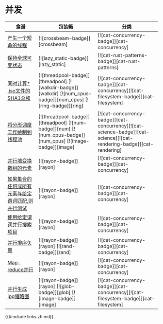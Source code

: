 
# 并发

| 食谱 | 包装箱 | 分类 |
| --- | --- | --- |
| [产生一个短命的线程][ex-crossbeam-spawn] | [![crossbeam-badge]][crossbeam] | [![cat-concurrency-badge]][cat-concurrency] |
| [保持全球可变状态][ex-global-mut-state] | [![lazy_static-badge]][lazy_static] | [![cat-rust-patterns-badge]][cat-rust-patterns] |
| [同时计算\* .iso文件的SHA1总和][ex-threadpool-walk] | [![threadpool-badge]][threadpool] [![walkdir-badge]][walkdir] [![num_cpus-badge]][num_cpus] [![ring-badge]][ring] | [![cat-concurrency-badge]][cat-concurrency][![cat-filesystem-badge]][cat-filesystem] |
| [将分形调度工作绘制到线程池][ex-threadpool-fractal] | [![threadpool-badge]][threadpool] [![num-badge]][num] [![num_cpus-badge]][num_cpus] [![image-badge]][image] | [![cat-concurrency-badge]][cat-concurrency][![cat-science-badge]][cat-science][![cat-rendering-badge]][cat-rendering] |
| [并行地变换数组的元素][ex-rayon-iter-mut] | [![rayon-badge]][rayon] | [![cat-concurrency-badge]][cat-concurrency] |
| [如果集合的任何或所有元素与给定谓词匹配,则并行测试][ex-rayon-any-all] | [![rayon-badge]][rayon] | [![cat-concurrency-badge]][cat-concurrency] |
| [使用给定谓词并行搜索项目][ex-rayon-parallel-search] | [![rayon-badge]][rayon] | [![cat-concurrency-badge]][cat-concurrency] |
| [并行排序矢量][ex-rayon-parallel-sort] | [![rayon-badge]][rayon] [![rand-badge]][rand] | [![cat-concurrency-badge]][cat-concurrency] |
| [Map-reduce并行][ex-rayon-map-reduce] | [![rayon-badge]][rayon] | [![cat-concurrency-badge]][cat-concurrency] |
| [并行生成jpg缩略图][ex-rayon-thumbnails] | [![rayon-badge]][rayon] [![glob-badge]][glob] [![image-badge]][image] | [![cat-concurrency-badge]][cat-concurrency][![cat-filesystem-badge]][cat-filesystem] |

[ex-crossbeam-spawn]: concurrency/threads.html#spawn-a-short-lived-thread

[ex-global-mut-state]: concurrency/threads.html#maintain-global-mutable-state

[ex-threadpool-walk]: concurrency/threads.html#calculate-sha1-sum-of-iso-files-concurrently

[ex-threadpool-fractal]: concurrency/threads.html#draw-fractal-dispatching-work-to-a-thread-pool

[ex-rayon-iter-mut]: concurrency/parallel.html#mutate-the-elements-of-an-array-in-parallel

[ex-rayon-any-all]: concurrency/parallel.html#test-in-parallel-if-any-or-all-elements-of-a-collection-match-a-given-predicate

[ex-rayon-parallel-search]: concurrency/parallel.html#search-items-using-given-predicate-in-parallel

[ex-rayon-parallel-sort]: concurrency/parallel.html#sort-a-vector-in-parallel

[ex-rayon-map-reduce]: concurrency/parallel.html#map-reduce-in-parallel

[ex-rayon-thumbnails]: concurrency/parallel.html#generate-jpg-thumbnails-in-parallel

{{#include links.zh.md}}
